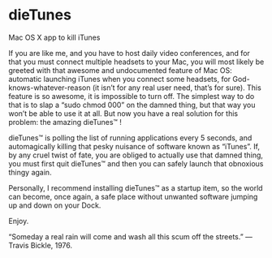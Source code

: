 # dieTunes
Mac OS X app to kill iTunes

If you are like me, and you have to host daily video conferences, and for that you must connect multiple headsets to your Mac, you will most likely be greeted with that awesome and undocumented feature of Mac OS: automatic launching iTunes when you connect some headsets, for God-knows-whatever-reason (it isn’t for any real user need, that’s for sure).
This feature is so awesome, it is impossible to turn off. The simplest way to do that is to slap a “sudo chmod 000” on the damned thing, but that way you won’t be able to use it at all. But now you have a real solution for this problem: the amazing dieTunes™ !


dieTunes™ is polling the list of running applications every 5 seconds, and automagically killing that pesky nuisance of software known as “iTunes”. 
If, by any cruel twist of fate, you are obliged to actually use that damned thing, you must first quit dieTunes™ and then you can safely launch that obnoxious thingy again.

Personally, I recommend installing dieTunes™ as a startup item, so the world can become, once again, a safe place without unwanted software jumping up and down on your Dock.

Enjoy.

“Someday a real rain will come and wash all this scum off the streets.”
—Travis Bickle, 1976.
